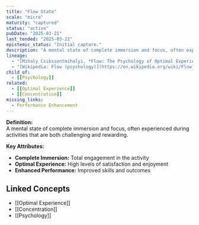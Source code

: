 ```yaml
---
title: "Flow State"
scale: "micro"
maturity: "captured"
status: "active"
pubDate: "2025-03-21"
last_tended: "2025-03-22"
epistemic_status: "Initial capture."
description: "A mental state of complete immersion and focus, often experienced during activities that are both challenging and rewarding."
lineage:
  - "[Mihaly Csikszentmihalyi, *Flow: The Psychology of Optimal Experience* (1990)](https://www.google.com/search?q=Mihaly+Csikszentmihalyi+Flow+site:books.google.com)"
  - "[Wikipedia: Flow (psychology)](https://en.wikipedia.org/wiki/Flow_(psychology))"
child_of:
  - [[Psychology]]
related:
  - [[Optimal Experience]]
  - [[Concentration]]
missing_links:
  - Performance Enhancement
---
```

**Definition:**  
A mental state of complete immersion and focus, often experienced during activities that are both challenging and rewarding.

**Key Attributes:**  
- **Complete Immersion:** Total engagement in the activity  
- **Optimal Experience:** High levels of satisfaction and enjoyment  
- **Enhanced Performance:** Improved skills and outcomes

## Linked Concepts
- [[Optimal Experience]]
- [[Concentration]]
- [[Psychology]]
